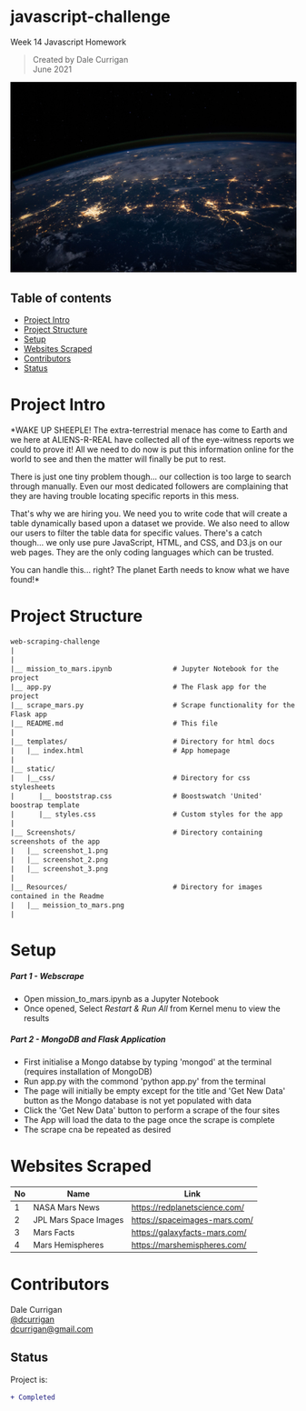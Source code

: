 # javascript-challenge
Week 14 Javascript Homework

> Created by Dale Currigan  
> June 2021  
  
![Javascript](UFO-level-1/static/images/nasa.jpg)    

## Table of contents  
* [Project Intro](#Project-Intro)  
* [Project Structure](#Project-Structure)  
* [Setup](#Setup)  
* [Websites Scraped](#Websites-Scraped)  
* [Contributors](#Contributors)  
* [Status](#Status)  

# Project Intro
*WAKE UP SHEEPLE! The extra-terrestrial menace has come to Earth and we here at ALIENS-R-REAL have collected all of the eye-witness reports we could to prove it! All we need to do now is put this information online for the world to see and then the matter will finally be put to rest.  
  
There is just one tiny problem though... our collection is too large to search through manually. Even our most dedicated followers are complaining that they are having trouble locating specific reports in this mess.  
  
That's why we are hiring you. We need you to write code that will create a table dynamically based upon a dataset we provide. We also need to allow our users to filter the table data for specific values. There's a catch though... we only use pure JavaScript, HTML, and CSS, and D3.js on our web pages. They are the only coding languages which can be trusted.  
  
You can handle this... right? The planet Earth needs to know what we have found!*    
  
  
# Project Structure  
```
web-scraping-challenge   
|  
|    
|__ mission_to_mars.ipynb               # Jupyter Notebook for the project
|__ app.py                              # The Flask app for the project 
|__ scrape_mars.py                      # Scrape functionality for the Flask app
|__ README.md                           # This file
|
|__ templates/                          # Directory for html docs
|   |__ index.html                      # App homepage
|
|__ static/                              
|   |__css/                             # Directory for css stylesheets
|      |__ booststrap.css               # Boostswatch 'United' boostrap template 
|      |__ styles.css                   # Custom styles for the app           
|
|__ Screenshots/                        # Directory containing screenshots of the app
|   |__ screenshot_1.png
|   |__ screenshot_2.png
|   |__ screenshot_3.png
|
|__ Resources/                          # Directory for images contained in the Readme   
|   |__ meission_to_mars.png                  
|

``` 
  
# Setup 
  
##### Part 1 - Webscrape  
* Open mission_to_mars.ipynb as a Jupyter Notebook  
* Once opened, Select *Restart & Run All* from Kernel menu to view the results  
  
  
##### Part 2 - MongoDB and Flask Application  
* First initialise a Mongo databse by typing 'mongod' at the terminal (requires installation of MongoDB)
* Run app.py with the commond 'python app.py' from the terminal  
* The page will initially be empty except for the title and 'Get New Data' button as the Mongo database is not yet populated with data  
* Click the 'Get New Data' button to perform a scrape of the four sites  
* The App will load the data to the page once the scrape is complete
* The scrape cna be repeated as desired    

# Websites Scraped  
  
|No|Name|Link|
|-|-|-|
|1| NASA Mars News         |https://redplanetscience.com/| 
|2| JPL Mars Space Images  |https://spaceimages-mars.com/|
|3| Mars Facts             |https://galaxyfacts-mars.com/|  
|4| Mars Hemispheres       |https://marshemispheres.com/|  

   
# Contributors  
Dale Currigan  
[@dcurrigan](https://github.com/dcurrigan)  
<dcurrigan@gmail.com>


## Status
Project is: 
````diff 
+ Completed
````

